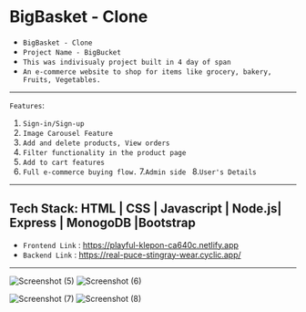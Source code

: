 # BigBasket - Clone

- `BigBasket - Clone`
- `Project Name - BigBucket`
- `This was indivisualy project built in 4 day of span`
- `An e-commerce website to shop for items like grocery, bakery, Fruits, Vegetables.` 
-----
`Features`: 
1. `Sign-in/Sign-up`
2. `Image Carousel Feature`
3. `Add and delete products, View orders`
4. `Filter functionality in the product page`
5. `Add to cart features`
6. `Full e-commerce buying flow.`
7.`Admin side `
8.`User's Details`
---

Tech Stack: HTML | CSS | Javascript | Node.js| Express | MonogoDB |Bootstrap
---
- `Frontend Link` : https://playful-klepon-ca640c.netlify.app
- `Backend Link`  : https://real-puce-stingray-wear.cyclic.app/

---
<!-- 
![](https://i.imgur.com/jfmN8G3.png)
![](https://i.imgur.com/TzpuzOz.png)
![](https://i.imgur.com/5LkpvzQ.png)
![](https://i.imgur.com/9oZeKrz.png)
![](https://i.imgur.com/EXkTX8G.png)
 -->
 ![Screenshot (5)](https://user-images.githubusercontent.com/108083768/221547723-736f98f0-d3f7-4cf8-8f5d-e8673e7a2ed0.png)
 ![Screenshot (6)](https://user-images.githubusercontent.com/108083768/221547768-67022610-2841-49b4-97a4-b75aedad7ca7.png)

![Screenshot (7)](https://user-images.githubusercontent.com/108083768/221547796-14c3181d-f9c7-4465-8679-6d8db0234318.png)
![Screenshot (8)](https://user-images.githubusercontent.com/108083768/221547818-f853e45f-e532-4b58-a4d0-179a86f18d75.png)
